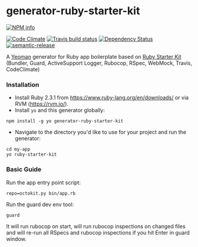 # generator-ruby-starter-kit

[![NPM info][nodei.co]][npm-url]

[![Code Climate](https://codeclimate.com/github/artemv/generator-ruby-starter-kit/badges/gpa.svg)](https://codeclimate.com/github/artemv/generator-ruby-starter-kit)
[![Travis build status](https://travis-ci.org/artemv/generator-ruby-starter-kit.svg?branch=master)](https://travis-ci.org/artemv/generator-ruby-starter-kit)
[![Dependency Status](https://david-dm.org/artemv/generator-ruby-starter-kit.svg)](https://david-dm.org/artemv/generator-ruby-starter-kit)
[![semantic-release](https://img.shields.io/badge/%20%20%F0%9F%93%A6%F0%9F%9A%80-semantic--release-e10079.svg)](https://github.com/semantic-release/semantic-release)

A [Yeoman](http://yeoman.io/) generator for Ruby app boilerplate based on [Ruby Starter Kit](https://github.com/artemv/ruby-starter-kit) (Bundler, Guard, ActiveSupport Logger, Rubocop, RSpec, WebMock, Travis, CodeClimate)

### Installation

* Install Ruby 2.3.1 from https://www.ruby-lang.org/en/downloads/ or via RVM (https://rvm.io/).
* Install `yo` and this generator globally:
```
npm install -g yo generator-ruby-starter-kit
```
* Navigate to the directory you'd like to use for your project and run the generator:
```
cd my-app
yo ruby-starter-kit
```

### Basic Guide

Run the app entry point script:
```
repo=octokit.py bin/app.rb
```

Run the guard dev env tool:
```
guard
```
It will run rubocop on start, will run rubocop inspections on changed files and will re-run all RSpecs and rubocop
inspections if you hit Enter in guard window.

[nodei.co]: https://nodei.co/npm/generator-ruby-starter-kit.png?downloads=true
[npm-url]: https://npmjs.org/package/generator-ruby-starter-kit
